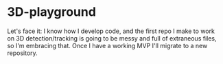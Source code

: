 # 3D-playground
Let's face it: I know how I develop code, and the first repo I make to work on 3D detection/tracking is going to be messy and full of extraneous files, so I'm embracing that. Once I have a working MVP I'll migrate to a new repository.
